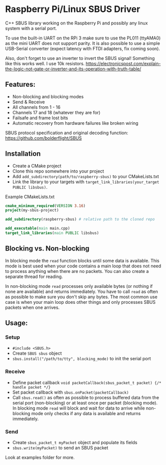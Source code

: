 # Raspberry Pi/Linux SBUS Driver
C++ SBUS library working on the Raspberry Pi and possibly any linux system with a serial port.

To use the built-in UART on the RPi 3 make sure to use the PL011 (ttyAMA0) as the mini UART does not support parity.
It is also possible to use a simple USB-Serial converter (expect latency with FTDI adapters, fix coming soon).

Also, don't forget to use an inverter to invert the SBUS signal!
Something like this works well. I use 10k resistors.
https://electronicspost.com/explain-the-logic-not-gate-or-inverter-and-its-operation-with-truth-table/

## Features:
- Non-blocking and blocking modes
- Send & Receive
- All channels from 1 - 16
- Channels 17 and 18 (whatever they are for)
- Failsafe and frame lost bits
- Automatic recovery from hardware failures like broken wiring

SBUS protocol specification and original decoding function: https://github.com/bolderflight/SBUS

## Installation
- Create a CMake project
- Clone this repo somewhere into your project
- Add `add_subdirectory(path/to/raspberry-sbus)` to your CMakeLists.txt
- Link the library to your targets with `target_link_libraries(your_target PUBLIC libsbus)`.

Example CMakeLists.txt
```cmake
cmake_minimum_required(VERSION 3.16)
project(my-sbus-project)

add_subdirectory(raspberry-sbus) # relative path to the cloned repo

add_executable(main main.cpp)
target_link_libraries(main PUBLIC libsbus)
```

## Blocking vs. Non-blocking
In blocking mode the `read` function blocks until some data is available.
This mode is best used when your code contains a main loop that does not need to process anything when there are no packets.
You can also create a separate thread for reading.

In non-blocking mode `read` processes only available bytes (or nothing if none are available) and returns immediately.
You have to call `read` as often as possible to make sure you don't skip any bytes.
The most common use case is when your main loop does other things and only processes SBUS packets when one arrives.

## Usage:
### Setup
- `#include <SBUS.h>`
- Create `SBUS sbus` object
- `sbus.install("/path/to/tty", blocking_mode)` to init the serial port
### Receive
- Define packet callback `void packetCallback(sbus_packet_t packet) {/* handle packet */}`
- Set packet callback with `sbus.onPacket(packetCallback)`
- Call `sbus.read()` as often as possible to process buffered data from the serial port (non-blocking) or at least once per packet (blocking mode).
In blocking mode `read` will block and wait for data to arrive while non-blocking mode only checks if any data is available and returns immediately.
### Send
- Create `sbus_packet_t myPacket` object and populate its fields
- `sbus.write(myPacket)` to send an SBUS packet

Look at examples folder for more.
